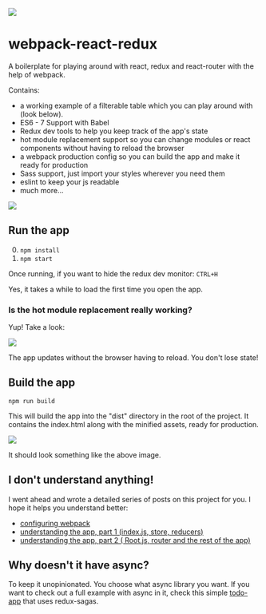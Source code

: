 ![](http://jpsierens.com/wp-content/uploads/2016/06/react-eco-wp.gif)

# webpack-react-redux
A boilerplate for playing around with react, redux and react-router with the help of webpack.

Contains: 

* a working example of a filterable table which you can play around with (look below).
* ES6 - 7 Support with Babel
* Redux dev tools to help you keep track of the app's state
* hot module replacement support so you can change modules or react components without having to reload the browser
* a webpack production config so you can build the app and make it ready for production
* Sass support, just import your styles wherever you need them
* eslint to keep your js readable
* much more...



![](http://jpsierens.com/wp-content/uploads/2016/06/filterableTable-1.gif)


## Run the app

0. ```npm install```
0. ```npm start```

Once running, if you want to hide the redux dev monitor: ```CTRL+H```

Yes, it takes a while to load the first time you open the app.

### Is the hot module replacement really working?

Yup! Take a look:

![](http://jpsierens.com/wp-content/uploads/2016/06/HMR4.gif)

The app updates without the browser having to reload. You don't lose state!

## Build the app
```npm run build```

This will build the app into the "dist" directory in the root of the project. It contains the index.html along with the minified assets, ready for production.

![](http://i.imgur.com/uUg2A3S.png)

It should look something like the above image.

## I don't understand anything!

I went ahead and wrote a detailed series of posts on this project for you. I hope it helps you understand better:

* [configuring webpack](http://jpsierens.com/tutorial-react-redux-webpack/)
* [understanding the app, part 1 (index.js, store, reducers)](http://jpsierens.com/simple-react-redux-application/)
* [understanding the app, part 2 ( Root.js, router and the rest of the app)](http://jpsierens.com/simple-react-redux-application-2/)

## Why doesn't it have async?
To keep it unopinionated. You choose what async library you want. If you want to check out a full example with async in it, check this simple [todo-app](https://github.com/jpsierens/todo-app) that uses redux-sagas.
